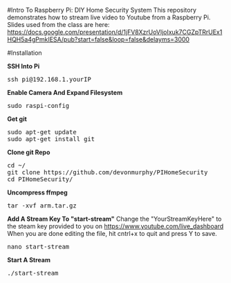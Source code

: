 #Intro To Raspberry Pi: DIY Home Security System
This repository demonstrates how to stream live video to Youtube from a Raspberry Pi. Slides used from the class are here:
https://docs.google.com/presentation/d/1jFV8XzrUoVljoIxuk7CGZpTRrUEx1HQH5a4gPmkIESA/pub?start=false&loop=false&delayms=3000

#Installation

**SSH Into Pi**
<pre>
ssh pi@192.168.1.yourIP
</pre>

**Enable Camera And Expand Filesystem**
<pre>
sudo raspi-config
</pre>

**Get git**
<pre>
sudo apt-get update
sudo apt-get install git
</pre>

**Clone git Repo**
<pre>
cd ~/
git clone https://github.com/devonmurphy/PIHomeSecurity
cd PIHomeSecurity/
</pre>

**Uncompress ffmpeg**
<pre>
tar -xvf arm.tar.gz
</pre>

**Add A Stream Key To "start-stream"**
Change the "YourStreamKeyHere" to the steam key provided to you on https://www.youtube.com/live_dashboard
When you are done editing the file, hit cntrl+x to quit and press Y to save.
<pre>
nano start-stream
</pre>

**Start A Stream**
<pre>
./start-stream
</pre>

